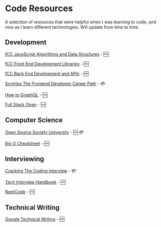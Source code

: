 # Code Resources

A selection of resources that were helpful when I was learning to code, and now as I learn different technologies. Will update from time to time.

## Development
[fCC JavaScript Algorithms and Data Structures](https://www.freecodecamp.org/learn/javascript-algorithms-and-data-structures/) - 🆓

[fCC Front End Development Libraries](https://www.freecodecamp.org/learn/front-end-development-libraries/) - 🆓

[fCC Back End Development and APIs](https://www.freecodecamp.org/learn/back-end-development-and-apis/) - 🆓

[Scrimba The Frontend Developer Career Path](https://scrimba.com/learn/frontend) - 💳

[How to GraphQL](https://www.howtographql.com) - 🆓

[Full Stack Open](https://fullstackopen.com/en/) - 🆓

## Computer Science
[Open Source Society University](https://github.com/ossu/computer-science) - 🆓 💳

[Big O Cheatsheet](https://www.bigocheatsheet.com) - 🆓

## Interviewing

[Cracking The Coding Interview](https://www.amazon.co.uk/Cracking-Coding-Interview-6th-Programming/dp/0984782850/ref=sr_1_1?keywords=cracking+the+coding+interview&qid=1651150459&sprefix=cracking+the+coding+%2Caps%2C75&sr=8-1) - 💳

[Tech Interview Handbook](https://www.techinterviewhandbook.org) - 🆓

[NeetCode](https://www.youtube.com/c/NeetCode) - 🆓

## Technical Writing
[Google Technical Writing](https://developers.google.com/tech-writing) - 🆓
